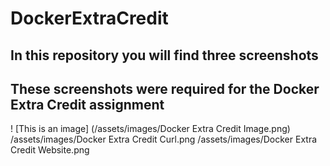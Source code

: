 # DockerExtraCredit

## In this repository you will find three screenshots
## These screenshots were required for the Docker Extra Credit assignment

! [This is an image] (/assets/images/Docker Extra Credit Image.png)
/assets/images/Docker Extra Credit Curl.png
/assets/images/Docker Extra Credit Website.png

